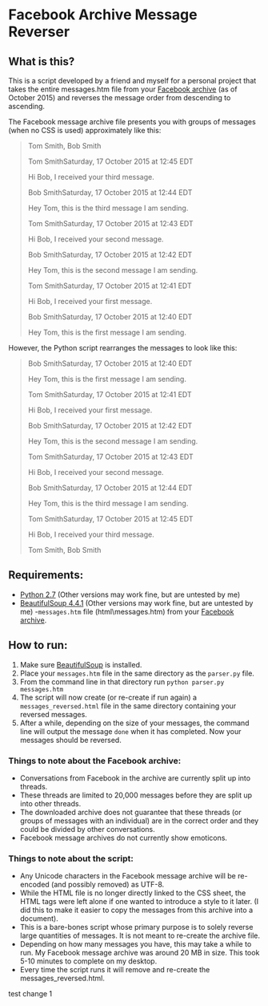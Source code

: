 # Facebook Archive Message Reverser

## What is this?

This is a script developed by a friend and myself for a personal project that takes the entire messages.htm file from your [Facebook archive](https://www.facebook.com/help/212802592074644) (as of October 2015) and reverses the message order from descending to ascending. 

The Facebook message archive file presents you with groups of messages (when no CSS is used) approximately like this:

>Tom Smith, Bob Smith
>
>Tom SmithSaturday, 17 October 2015 at 12:45 EDT
>
>Hi Bob, I received your third message.
>
>Bob SmithSaturday, 17 October 2015 at 12:44 EDT
>
>Hey Tom, this is the third message I am sending.
>
>Tom SmithSaturday, 17 October 2015 at 12:43 EDT
>
>Hi Bob, I received your second message.
>
>Bob SmithSaturday, 17 October 2015 at 12:42 EDT
>
>Hey Tom, this is the second message I am sending.
>
>Tom SmithSaturday, 17 October 2015 at 12:41 EDT
>
>Hi Bob, I received your first message.
>
>Bob SmithSaturday, 17 October 2015 at 12:40 EDT
>
>Hey Tom, this is the first message I am sending.
>

However, the Python script rearranges the messages to look like this:

>Bob SmithSaturday, 17 October 2015 at 12:40 EDT
>
>Hey Tom, this is the first message I am sending.
>
>Tom SmithSaturday, 17 October 2015 at 12:41 EDT
>
>Hi Bob, I received your first message.
>
>Bob SmithSaturday, 17 October 2015 at 12:42 EDT
>
>Hey Tom, this is the second message I am sending.
>
>Tom SmithSaturday, 17 October 2015 at 12:43 EDT
>
>Hi Bob, I received your second message.
>
>Bob SmithSaturday, 17 October 2015 at 12:44 EDT
>
>Hey Tom, this is the third message I am sending.
>
>Tom SmithSaturday, 17 October 2015 at 12:45 EDT
>
>Hi Bob, I received your third message.
>
>Tom Smith, Bob Smith

## Requirements:

- [Python 2.7](https://www.python.org/download/releases/2.7/) (Other versions may work fine, but are untested by me)
- [BeautifulSoup 4.4.1](http://www.crummy.com/software/BeautifulSoup/) (Other versions may work fine, but are untested by me)
-`messages.htm` file (html\messages.htm) from your [Facebook archive](https://www.facebook.com/help/212802592074644).

## How to run:

1. Make sure [BeautifulSoup](http://www.crummy.com/software/BeautifulSoup/) is installed.
2. Place your `messages.htm` file in the same directory as the `parser.py` file.
3. From the command line in that directory run `python parser.py messages.htm`
4. The script will now create (or re-create if run again) a `messages_reversed.html` file in the same directory containing your reversed messages.
5. After a while, depending on the size of your messages, the command line will output the message `done` when it has completed. Now your messages should be reversed.

### Things to note about the Facebook archive:

- Conversations from Facebook in the archive are currently split up into threads.
- These threads are limited to 20,000 messages before they are split up into other threads. 
- The downloaded archive does not guarantee that these threads (or groups of messages with an individual) are in the correct order and they could be divided by other conversations.
- Facebook message archives do not currently show emoticons.

### Things to note about the script:

- Any Unicode characters in the Facebook message archive will be re-encoded  (and possibly removed) as UTF-8.
- While the HTML file is no longer directly linked to the CSS sheet, the HTML tags were left alone if one wanted to introduce a style to it later. (I did this to make it easier to copy the messages from this archive into a document).
- This is a bare-bones script whose primary purpose is to solely reverse large quantities of messages. It is not meant to re-create the archive file. 
- Depending on how many messages you have, this may take a while to run. My Facebook message archive was around 20 MB in size. This took 5-10 minutes to complete on my desktop.
- Every time the script runs it will remove and re-create the messages_reversed.html.

test change 1
